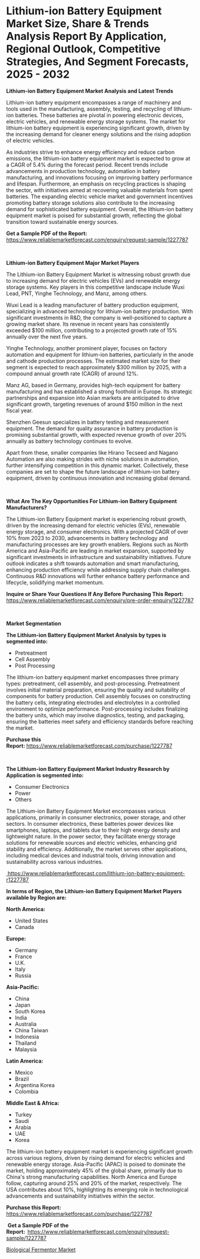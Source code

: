 <p><h1>Lithium-ion Battery Equipment Market Size, Share & Trends Analysis Report By Application, Regional Outlook, Competitive Strategies, And Segment Forecasts, 2025 - 2032</h1></p><p><strong>Lithium-ion Battery Equipment Market Analysis and Latest Trends</strong></p>
<p><p>Lithium-ion battery equipment encompasses a range of machinery and tools used in the manufacturing, assembly, testing, and recycling of lithium-ion batteries. These batteries are pivotal in powering electronic devices, electric vehicles, and renewable energy storage systems. The market for lithium-ion battery equipment is experiencing significant growth, driven by the increasing demand for cleaner energy solutions and the rising adoption of electric vehicles. </p><p>As industries strive to enhance energy efficiency and reduce carbon emissions, the lithium-ion battery equipment market is expected to grow at a CAGR of 5.4% during the forecast period. Recent trends include advancements in production technology, automation in battery manufacturing, and innovations focusing on improving battery performance and lifespan. Furthermore, an emphasis on recycling practices is shaping the sector, with initiatives aimed at recovering valuable materials from spent batteries. The expanding electric vehicle market and government incentives promoting battery storage solutions also contribute to the increasing demand for sophisticated battery equipment. Overall, the lithium-ion battery equipment market is poised for substantial growth, reflecting the global transition toward sustainable energy sources.</p></p>
<p><strong>Get a Sample PDF of the Report:&nbsp;</strong> <a href="https://www.reliablemarketforecast.com/enquiry/request-sample/1227787?utm_campaign=3357&utm_medium=2&utm_source=Github&utm_content=ia&utm_term=12042025&utm_id=lithium-ion-battery-equipment">https://www.reliablemarketforecast.com/enquiry/request-sample/1227787</a></p>
<p>&nbsp;</p>
<p><strong>Lithium-ion Battery Equipment Major Market Players</strong></p>
<p><p>The Lithium-ion Battery Equipment Market is witnessing robust growth due to increasing demand for electric vehicles (EVs) and renewable energy storage systems. Key players in this competitive landscape include Wuxi Lead, PNT, Yinghe Technology, and Manz, among others.</p><p>Wuxi Lead is a leading manufacturer of battery production equipment, specializing in advanced technology for lithium-ion battery production. With significant investments in R&D, the company is well-positioned to capture a growing market share. Its revenue in recent years has consistently exceeded $100 million, contributing to a projected growth rate of 15% annually over the next five years.</p><p>Yinghe Technology, another prominent player, focuses on factory automation and equipment for lithium-ion batteries, particularly in the anode and cathode production processes. The estimated market size for their segment is expected to reach approximately $300 million by 2025, with a compound annual growth rate (CAGR) of around 12%.</p><p>Manz AG, based in Germany, provides high-tech equipment for battery manufacturing and has established a strong foothold in Europe. Its strategic partnerships and expansion into Asian markets are anticipated to drive significant growth, targeting revenues of around $150 million in the next fiscal year.</p><p>Shenzhen Geesun specializes in battery testing and measurement equipment. The demand for quality assurance in battery production is promising substantial growth, with expected revenue growth of over 20% annually as battery technology continues to evolve.</p><p>Apart from these, smaller companies like Hirano Tecseed and Nagano Automation are also making strides with niche solutions in automation, further intensifying competition in this dynamic market. Collectively, these companies are set to shape the future landscape of lithium-ion battery equipment, driven by continuous innovation and increasing global demand.</p></p>
<p>&nbsp;</p>
<p><strong>What Are The Key Opportunities For Lithium-ion Battery Equipment Manufacturers?</strong></p>
<p><p>The Lithium-ion Battery Equipment market is experiencing robust growth, driven by the increasing demand for electric vehicles (EVs), renewable energy storage, and consumer electronics. With a projected CAGR of over 10% from 2023 to 2030, advancements in battery technology and manufacturing processes are key growth enablers. Regions such as North America and Asia-Pacific are leading in market expansion, supported by significant investments in infrastructure and sustainability initiatives. Future outlook indicates a shift towards automation and smart manufacturing, enhancing production efficiency while addressing supply chain challenges. Continuous R&D innovations will further enhance battery performance and lifecycle, solidifying market momentum.</p></p>
<p><strong>Inquire or Share Your Questions If Any Before Purchasing This Report:</strong> <a href="https://www.reliablemarketforecast.com/enquiry/pre-order-enquiry/1227787?utm_campaign=3357&utm_medium=2&utm_source=Github&utm_content=ia&utm_term=12042025&utm_id=lithium-ion-battery-equipment">https://www.reliablemarketforecast.com/enquiry/pre-order-enquiry/1227787</a></p>
<p>&nbsp;</p>
<p><strong>Market Segmentation</strong></p>
<p><strong>The Lithium-ion Battery Equipment Market Analysis by types is segmented into:</strong></p>
<p><ul><li>Pretreatment</li><li>Cell Assembly</li><li>Post Processing</li></ul></p>
<p><p>The lithium-ion battery equipment market encompasses three primary types: pretreatment, cell assembly, and post-processing. Pretreatment involves initial material preparation, ensuring the quality and suitability of components for battery production. Cell assembly focuses on constructing the battery cells, integrating electrodes and electrolytes in a controlled environment to optimize performance. Post-processing includes finalizing the battery units, which may involve diagnostics, testing, and packaging, ensuring the batteries meet safety and efficiency standards before reaching the market.</p></p>
<p><strong>Purchase this Report:&nbsp;</strong><a href="https://www.reliablemarketforecast.com/purchase/1227787?utm_campaign=3357&utm_medium=2&utm_source=Github&utm_content=ia&utm_term=12042025&utm_id=lithium-ion-battery-equipment">https://www.reliablemarketforecast.com/purchase/1227787</a></p>
<p>&nbsp;</p>
<p><strong>The Lithium-ion Battery Equipment Market Industry Research by Application is segmented into:</strong></p>
<p><ul><li>Consumer Electronics</li><li>Power</li><li>Others</li></ul></p>
<p><p>The Lithium-ion Battery Equipment Market encompasses various applications, primarily in consumer electronics, power storage, and other sectors. In consumer electronics, these batteries power devices like smartphones, laptops, and tablets due to their high energy density and lightweight nature. In the power sector, they facilitate energy storage solutions for renewable sources and electric vehicles, enhancing grid stability and efficiency. Additionally, the market serves other applications, including medical devices and industrial tools, driving innovation and sustainability across various industries.</p></p>
<p><a href="https://www.reliablemarketforecast.com/lithium-ion-battery-equipment-r1227787?utm_campaign=3357&utm_medium=2&utm_source=Github&utm_content=ia&utm_term=12042025&utm_id=lithium-ion-battery-equipment">&nbsp;https://www.reliablemarketforecast.com/lithium-ion-battery-equipment-r1227787</a></p>
<p><strong>In terms of Region, the Lithium-ion Battery Equipment Market Players available by Region are:</strong></p>
<p>
    <p> <strong> North America: </strong>
        <ul>
            <li>United States</li>
            <li>Canada</li>
        </ul>
        </p> 
    <p> <strong> Europe: </strong>
        <ul>
            <li>Germany</li>
            <li>France</li>
            <li>U.K.</li>
            <li>Italy</li>
            <li>Russia</li>
        </ul>
        </p> 
    <p> <strong> Asia-Pacific: </strong>
        <ul>
            <li>China</li>
            <li>Japan</li>
            <li>South Korea</li>
            <li>India</li>
            <li>Australia</li>
            <li>China Taiwan</li>
            <li>Indonesia</li>
            <li>Thailand</li>
            <li>Malaysia</li>
        </ul>
        </p> 
    <p> <strong> Latin America: </strong>
        <ul>
            <li>Mexico</li>
            <li>Brazil</li>
            <li>Argentina Korea</li>
            <li>Colombia</li>
        </ul>
        </p> 
    <p> <strong> Middle East & Africa: </strong>
        <ul>
            <li>Turkey</li>
            <li>Saudi</li>
            <li>Arabia</li>
            <li>UAE</li>
            <li>Korea</li>
        </ul>
    </p>
    </p>
<p><p>The lithium-ion battery equipment market is experiencing significant growth across various regions, driven by rising demand for electric vehicles and renewable energy storage. Asia-Pacific (APAC) is poised to dominate the market, holding approximately 45% of the global share, primarily due to China's strong manufacturing capabilities. North America and Europe follow, capturing around 25% and 20% of the market, respectively. The USA contributes about 10%, highlighting its emerging role in technological advancements and sustainability initiatives within the sector.</p></p>
<p><strong>Purchase this Report: </strong><a href="https://www.reliablemarketforecast.com/purchase/1227787?utm_campaign=3357&utm_medium=2&utm_source=Github&utm_content=ia&utm_term=12042025&utm_id=lithium-ion-battery-equipment">https://www.reliablemarketforecast.com/purchase/1227787</a></p>
<p>&nbsp;<strong>Get a Sample PDF of the Report:&nbsp;&nbsp;</strong><a href="https://www.reliablemarketforecast.com/enquiry/request-sample/1227787?utm_campaign=3357&utm_medium=2&utm_source=Github&utm_content=ia&utm_term=12042025&utm_id=lithium-ion-battery-equipment">https://www.reliablemarketforecast.com/enquiry/request-sample/1227787</a></p>
<p><strong></strong></p>
<p><p><a href="https://github.com/ritooesiaba/Market-Research-Report-List-1/blob/main/biological-fermentor-market.md?utm_campaign=3357&utm_medium=2&utm_source=Github&utm_content=ia&utm_term=12042025&utm_id=lithium-ion-battery-equipment">Biological Fermentor Market</a></p></p>